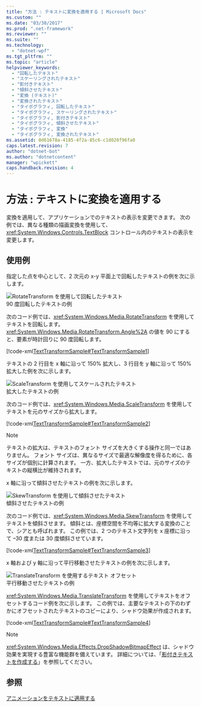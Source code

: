 ```yaml
---
title: "方法 : テキストに変換を適用する | Microsoft Docs"
ms.custom: ""
ms.date: "03/30/2017"
ms.prod: ".net-framework"
ms.reviewer: ""
ms.suite: ""
ms.technology: 
  - "dotnet-wpf"
ms.tgt_pltfrm: ""
ms.topic: "article"
helpviewer_keywords: 
  - "回転したテキスト"
  - "スケーリングされたテキスト"
  - "影付きテキスト"
  - "傾斜させたテキスト"
  - "変換 (テキスト)"
  - "変換されたテキスト"
  - "タイポグラフィ, 回転したテキスト"
  - "タイポグラフィ, スケーリングされたテキスト"
  - "タイポグラフィ, 影付きテキスト"
  - "タイポグラフィ, 傾斜させたテキスト"
  - "タイポグラフィ, 変換"
  - "タイポグラフィ, 変換されたテキスト"
ms.assetid: 0d61678a-4185-4f2a-85c6-c1d020f96fa0
caps.latest.revision: 7
author: "dotnet-bot"
ms.author: "dotnetcontent"
manager: "wpickett"
caps.handback.revision: 4
---
```

# 方法 : テキストに変換を適用する
変換を適用して、アプリケーションでのテキストの表示を変更できます。  次の例では、異なる種類の描画変換を使用して、<xref:System.Windows.Controls.TextBlock> コントロール内のテキストの表示を変更します。  
  
## 使用例  
 指定した点を中心として、2 次元の x\-y 平面上で回転したテキストの例を次に示します。  
  
 ![RotateTransform を使用して回転したテキスト](../../../../docs/framework/wpf/advanced/media/transformedtext01.png "TransformedText01")  
90 度回転したテキストの例  
  
 次のコード例では、<xref:System.Windows.Media.RotateTransform> を使用してテキストを回転します。  <xref:System.Windows.Media.RotateTransform.Angle%2A> の値を 90 にすると、要素が時計回りに 90 度回転します。  
  
 [!code-xml[TextTransformSample#TextTransformSample1](../../../../samples/snippets/csharp/VS_Snippets_Wpf/TextTransformSample/CS/Window1.xaml#texttransformsample1)]  
  
 テキストの 2 行目を x 軸に沿って 150% 拡大し、3 行目を y 軸に沿って 150% 拡大した例を次に示します。  
  
 ![ScaleTransform を使用してスケールされたテキスト](../../../../docs/framework/wpf/advanced/media/transformedtext02.png "TransformedText02")  
拡大したテキストの例  
  
 次のコード例では、<xref:System.Windows.Media.ScaleTransform> を使用してテキストを元のサイズから拡大します。  
  
 [!code-xml[TextTransformSample#TextTransformSample2](../../../../samples/snippets/csharp/VS_Snippets_Wpf/TextTransformSample/CS/Window1.xaml#texttransformsample2)]  
  
> [!NOTE]
>  テキストの拡大は、テキストのフォント サイズを大きくする操作と同一ではありません。  フォント サイズは、異なるサイズで最適な解像度を得るために、各サイズが個別に計算されます。  一方、拡大したテキストでは、元のサイズのテキストの縦横比が維持されます。  
  
 x 軸に沿って傾斜させたテキストの例を次に示します。  
  
 ![SkewTransform を使用して傾斜させたテキスト](../../../../docs/framework/wpf/advanced/media/transformedtext03.png "TransformedText03")  
傾斜させたテキストの例  
  
 次のコード例では、<xref:System.Windows.Media.SkewTransform> を使用してテキストを傾斜させます。  傾斜とは、座標空間を不均等に拡大する変換のことで、シアとも呼ばれます。  この例では、2 つのテキスト文字列を x 座標に沿って –30 度または 30 度傾斜させています。  
  
 [!code-xml[TextTransformSample#TextTransformSample3](../../../../samples/snippets/csharp/VS_Snippets_Wpf/TextTransformSample/CS/Window1.xaml#texttransformsample3)]  
  
 x 軸および y 軸に沿って平行移動させたテキストの例を次に示します。  
  
 ![TranslateTransform を使用するテキスト オフセット](../../../../docs/framework/wpf/advanced/media/transformedtext04.png "TransformedText04")  
平行移動させたテキストの例  
  
 <xref:System.Windows.Media.TranslateTransform> を使用してテキストをオフセットするコード例を次に示します。  この例では、主要なテキストの下のわずかにオフセットされたテキストのコピーにより、シャドウ効果が作成されます。  
  
 [!code-xml[TextTransformSample#TextTransformSample4](../../../../samples/snippets/csharp/VS_Snippets_Wpf/TextTransformSample/CS/Window1.xaml#texttransformsample4)]  
  
> [!NOTE]
>  <xref:System.Windows.Media.Effects.DropShadowBitmapEffect> は、シャドウ効果を実現する豊富な機能群を備えています。  詳細については、「[影付きテキストを作成する](../../../../docs/framework/wpf/advanced/how-to-create-text-with-a-shadow.md)」を参照してください。  
  
## 参照  
 [アニメーションをテキストに適用する](../../../../docs/framework/wpf/advanced/how-to-apply-animations-to-text.md)
